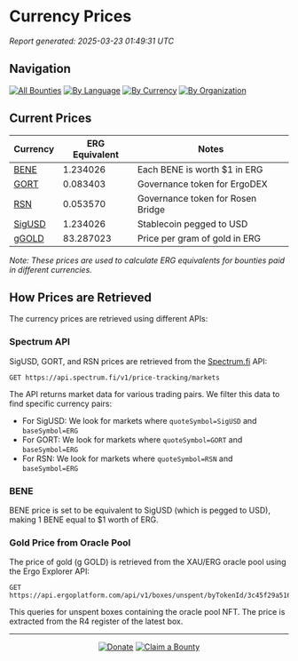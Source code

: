 <!-- GENERATED FILE - DO NOT EDIT DIRECTLY -->
<!-- Generated on: 2025-03-23 01:49:31 -->

# Currency Prices

*Report generated: 2025-03-23 01:49:31 UTC*

## Navigation

[![All Bounties](https://img.shields.io/badge/All%20Bounties-105-blue)](all.md) [![By Language](https://img.shields.io/badge/By%20Language-6-green)](summary.md#languages) [![By Currency](https://img.shields.io/badge/By%20Currency-6-yellow)](summary.md#currencies) [![By Organization](https://img.shields.io/badge/By%20Organization-8-orange)](summary.md#projects)

## Current Prices

| Currency | ERG Equivalent | Notes |
|----------|----------------|-------|
| [BENE](by_currency/bene.md) | 1.234026 | Each BENE is worth $1 in ERG |
| [GORT](by_currency/gort.md) | 0.083403 | Governance token for ErgoDEX |
| [RSN](by_currency/rsn.md) | 0.053570 | Governance token for Rosen Bridge |
| [SigUSD](by_currency/sigusd.md) | 1.234026 | Stablecoin pegged to USD |
| [gGOLD](by_currency/ggold.md) | 83.287023 | Price per gram of gold in ERG |

*Note: These prices are used to calculate ERG equivalents for bounties paid in different currencies.*

## How Prices are Retrieved

The currency prices are retrieved using different APIs:

### Spectrum API

SigUSD, GORT, and RSN prices are retrieved from the [Spectrum.fi](https://spectrum.fi/) API:

```
GET https://api.spectrum.fi/v1/price-tracking/markets
```

The API returns market data for various trading pairs. We filter this data to find specific currency pairs:

- For SigUSD: We look for markets where `quoteSymbol=SigUSD` and `baseSymbol=ERG`
- For GORT: We look for markets where `quoteSymbol=GORT` and `baseSymbol=ERG`
- For RSN: We look for markets where `quoteSymbol=RSN` and `baseSymbol=ERG`

### BENE

BENE price is set to be equivalent to SigUSD (which is pegged to USD), making 1 BENE equal to $1 worth of ERG.

### Gold Price from Oracle Pool

The price of gold (g GOLD) is retrieved from the XAU/ERG oracle pool using the Ergo Explorer API:

```
GET https://api.ergoplatform.com/api/v1/boxes/unspent/byTokenId/3c45f29a5165b030fdb5eaf5d81f8108f9d8f507b31487dd51f4ae08fe07cf4a
```

This queries for unspent boxes containing the oracle pool NFT. The price is extracted from the R4 register of the latest box.



---

<div align="center">
  <p>
    <a href="../docs/donate.md"><img src="https://img.shields.io/badge/❤️%20Donate-F44336" alt="Donate"></a>
    <a href="../docs/bounty-submission-guide.md#reserving-a-bounty"><img src="https://img.shields.io/badge/🔒%20How%20To%20Claim-4CAF50" alt="Claim a Bounty"></a>
  </p>
</div>


<!-- END OF GENERATED CONTENT -->
